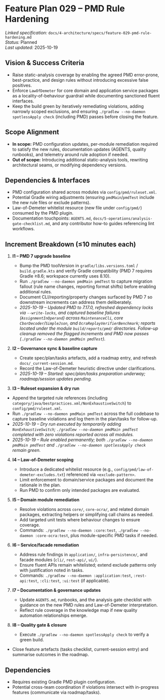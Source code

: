 # Feature Plan 029 – PMD Rule Hardening

_Linked specification:_ `docs/4-architecture/specs/feature-029-pmd-rule-hardening.md`  
_Status:_ Planned  
_Last updated:_ 2025-10-19

## Vision & Success Criteria
- Raise static-analysis coverage by enabling the agreed PMD error-prone, best-practice, and design rules without introducing excessive false positives.
- Enforce `LawOfDemeter` for core domain and application service packages as a locality-of-behaviour guardrail while documenting sanctioned fluent interfaces.
- Keep the build green by iteratively remediating violations, adding narrowly scoped exclusions, and ensuring `./gradlew --no-daemon spotlessApply check` (including PMD) passes before closing the feature.

## Scope Alignment
- **In scope:** PMD configuration updates, per-module remediation required to satisfy the new rules, documentation updates (AGENTS, quality runbooks), and telemetry around rule adoption if needed.
- **Out of scope:** Introducing additional static-analysis tools, rewriting architectural seams, or modifying dependency versions.

## Dependencies & Interfaces
- PMD configuration shared across modules via `config/pmd/ruleset.xml`.
- Potential Gradle wiring adjustments (ensuring `pmdMain`/`pmdTest` include the new rule files or exclude patterns).
- Law-of-Demeter whitelist resource (new file under `config/pmd/`) consumed by the PMD plugin.
- Documentation touchpoints: `AGENTS.md`, `docs/5-operations/analysis-gate-checklist.md`, and any contributor how-to guides referencing lint workflows.

## Increment Breakdown (≤10 minutes each)
1. **I1 – PMD 7 upgrade baseline**  
   - Bump the PMD toolVersion in `gradle/libs.versions.toml` / `build.gradle.kts` and verify Gradle compatibility (PMD 7 requires Gradle ≥8.6; workspace currently uses 8.10).  
   - Run `./gradlew --no-daemon pmdMain pmdTest` to capture migration fallout (rule name changes, reporting format shifts) before enabling additional rules.  
   - Document CLI/reporting/property changes surfaced by PMD 7 so downstream increments can address them deliberately.  
   - _2025-10-19 – Updated PMD to 7.17.0, refreshed dependency locks via `--write-locks`, and captured baseline failures (`AssignmentInOperand`) across `MaintenanceCli`, core `CborDecoder`/`SimpleJson`, and `OcraReplayVerifierBenchmark`; reports located under the module `build/reports/pmd/` directories. Follow-up cleanup removed the flagged increments and PMD now passes (`./gradlew --no-daemon pmdMain pmdTest`)._

2. **I2 – Governance sync & baseline capture**  
   - Create spec/plan/tasks artefacts, add a roadmap entry, and refresh `docs/_current-session.md`.  
   - Record the Law-of-Demeter heuristic directive under clarifications.  
   - _2025-10-19 – Started: spec/plan/tasks preparation underway; roadmap/session updates pending._

3. **I3 – Ruleset expansion & dry run**  
  - Append the targeted rule references (including `category/java/bestpractices.xml/NonExhaustiveSwitch`) to `config/pmd/ruleset.xml`.  
  - Run `./gradlew --no-daemon pmdMain pmdTest` across the full codebase to capture baseline violations and log them in the plan/tasks for follow-up.  
  - _2025-10-19 – Dry run executed by temporarily adding `NonExhaustiveSwitch`; `./gradlew --no-daemon pmdMain pmdTest` completed with zero violations reported across all modules._  
  - _2025-10-19 – Rule enabled permanently; both `./gradlew --no-daemon pmdMain pmdTest` and `./gradlew --no-daemon spotlessApply check` remain green._

4. **I4 – Law-of-Demeter scoping**  
   - Introduce a dedicated whitelist resource (e.g., `config/pmd/law-of-demeter-excludes.txt`) referenced via `<exclude-pattern>`.  
   - Limit enforcement to domain/service packages and document the rationale in the plan.  
   - Run PMD to confirm only intended packages are evaluated.

5. **I5 – Domain module remediation**  
   - Resolve violations across `core/`, `core-ocra/`, and related domain packages, extracting helpers or simplifying call chains as needed.  
   - Add targeted unit tests where behaviour changes to ensure coverage.  
   - Commands: `./gradlew --no-daemon :core:test`, `./gradlew --no-daemon :core-ocra:test`, plus module-specific PMD tasks if needed.

6. **I6 – Service/facade remediation**  
   - Address rule findings in `application/`, `infra-persistence/`, and facade modules (`cli/`, `rest-api/`, `ui/`).  
   - Ensure fluent APIs remain whitelisted; extend exclude patterns only with justification noted in tasks.  
   - Commands: `./gradlew --no-daemon :application:test`, `:rest-api:test`, `:cli:test`, `:ui:test` (if applicable).

7. **I7 – Documentation & governance updates**  
   - Update `AGENTS.md`, runbooks, and the analysis gate checklist with guidance on the new PMD rules and Law-of-Demeter interpretation.  
   - Reflect rule coverage in the knowledge map if new quality automation relationships emerge.

8. **I8 – Quality gate & closure**  
   - Execute `./gradlew --no-daemon spotlessApply check` to verify a green build.  
  - Close feature artefacts (tasks checklist, current-session entry) and summarise outcomes in the roadmap.

## Dependencies
- Requires existing Gradle PMD plugin configuration.  
- Potential cross-team coordination if violations intersect with in-progress features (communicate via roadmap/tasks).
